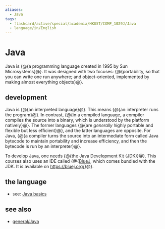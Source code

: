 ```yaml
---
aliases:
  - Java
tags:
  - flashcard/active/special/academia/HKUST/COMP_1029J/Java
  - language/in/English
---
```


# Java

Java is {@{a programming language created in 1995 by Sun Microsystems}@}. It was designed with two focuses: {@{portability, so that you can write one run anywhere; and object-oriented, implemented by making almost everything objects}@}. <!--SR:!2026-02-28,522,330!2027-02-16,835,330-->

## development

Java is {@{an interpreted language}@}. This means {@{an interpreter runs the program}@}. In contrast, {@{in a compiled language, a compiler compiles the source into a binary, which is understood by the platform natively}@}. The former languages {@{are _generally_ highly portable and flexible but less efficient}@}, and the latter languages are opposite. For Java, {@{a compiler turns the source into an intermediate form called Java bytecode to maintain portability and increase efficiency, and then the bytecode is run by an interpreter}@}. <!--SR:!2027-06-19,930,330!2026-06-16,647,330!2027-06-18,927,330!2026-01-26,501,310!2025-02-19,295,330-->

To develop Java, one needs {@{the Java Development Kit (JDK)}@}. This courses also uses an IDE called {@{[BlueJ](BlueJ.md), which comes bundled with the JDK. It is available on <https://bluej.org/>}@}. <!--SR:!2027-02-11,840,330!2025-01-21,273,330-->

## the language

- see: [Java basics](Java%20basics.md)

## see also

- [general/Java](../../../../general/Java%20(programming%20language).md)
